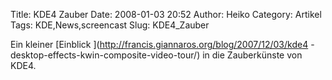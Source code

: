 Title: KDE4 Zauber
Date: 2008-01-03 20:52
Author: Heiko
Category: Artikel
Tags: KDE,News,screencast
Slug: KDE4_Zauber

Ein kleiner [Einblick ](http://francis.giannaros.org/blog/2007/12/03/kde4
-desktop-effects-kwin-composite-video-tour/) in die Zauberkünste von KDE4.

